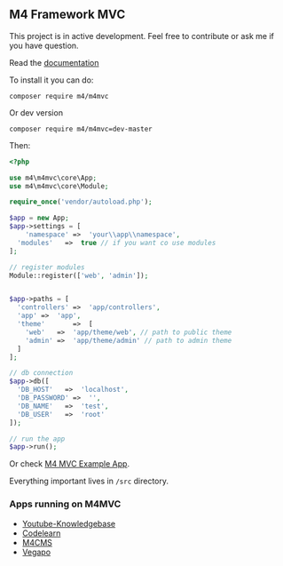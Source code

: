 ## M4 Framework MVC

This project is in active development. Feel free to contribute or ask me if you have question.

Read the [documentation](https://matoo125.github.io/m4mvc/)


To install it you can do:
```
composer require m4/m4mvc
```

Or dev version
```
composer require m4/m4mvc=dev-master
```

Then:

```php
<?php

use m4\m4mvc\core\App;
use m4\m4mvc\core\Module;

require_once('vendor/autoload.php');

$app = new App;
$app->settings = [
	'namespace'	=>	'your\\app\\namespace',
  'modules'   =>  true // if you want co use modules
];

// register modules
Module::register(['web', 'admin']);


$app->paths = [
  'controllers' =>  'app/controllers',
  'app' =>  'app',
  'theme'       =>  [
    'web'   =>  'app/theme/web', // path to public theme
    'admin' =>  'app/theme/admin' // path to admin theme
  ]
];

// db connection
$app->db([
  'DB_HOST'   =>  'localhost',
  'DB_PASSWORD' =>  '',
  'DB_NAME'   =>  'test',
  'DB_USER'   =>  'root'
]);

// run the app
$app->run();


```

Or check [M4 MVC Example App](https://github.com/Matoo125/M4MVC-Example-App).


Everything important lives in `/src` directory. 


### Apps running on M4MVC
- [Youtube-Knowledgebase](https://github.com/Matoo125/Youtube-Knowledgebase)
- [Codelearn](https://github.com/Matoo125/m4codelearn)
- [M4CMS](https://github.com/Matoo125/M4CMS)
- [Vegapo](https://vegapo.sk)